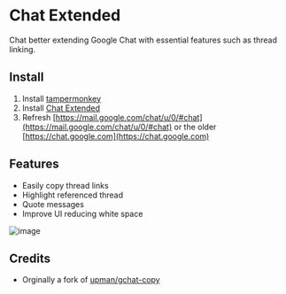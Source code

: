 # Chat Extended
Chat better extending Google Chat with essential features such as thread linking.

## Install

1. Install [tampermonkey](https://www.tampermonkey.net/) 
2. Install [Chat Extended](https://github.com/myreli/chat-extended/raw/main/chat-extended.user.js)
3. Refresh [https://mail.google.com/chat/u/0/#chat](https://mail.google.com/chat/u/0/#chat) or the older [https://chat.google.com](https://chat.google.com)

## Features
- Easily copy thread links
- Highlight referenced thread
- Quote messages
- Improve UI reducing white space

![image](https://user-images.githubusercontent.com/17554234/118884145-77579600-b8cc-11eb-92aa-4deb3c2e061c.png)

## Credits
- Orginally a fork of [upman/gchat-copy](https://github.com/upman/gchat-copy)
